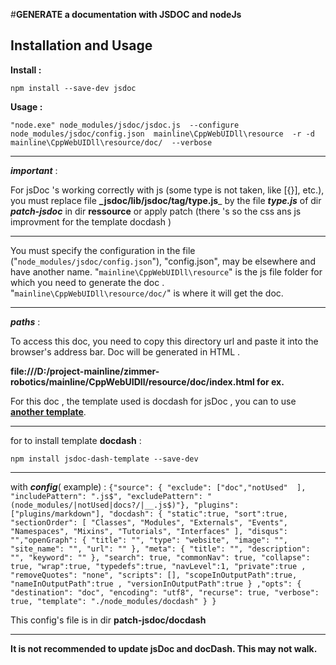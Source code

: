 #**GENERATE a documentation with JSDOC and nodeJs**


Installation and Usage
----------------------

**Install :**

`npm install --save-dev jsdoc`

**Usage :**

`"node.exe" node_modules/jsdoc/jsdoc.js 
--configure node_modules/jsdoc/config.json 
mainline\CppWebUIDll\resource 
-r -d mainline\CppWebUIDll\resource/doc/ 
--verbose`


--------------------------------------------------------
**_important_** :


For jsDoc 's working correctly with js (some type is not taken, like [{}], etc.),  you must replace file **_jsdoc/lib/jsdoc/tag/type.js**_ by the file _**type.js**_ of dir _**patch-jsdoc**_ in dir **ressource** or apply patch (there 's so the css ans js improvment for the template docdash )

--------------------------------------------------------

You must specify the configuration in the file ("`node_modules/jsdoc/config.json`"),
"config.json",  may be elsewhere and have another name.
"`mainline\CppWebUIDll\resource`" is the js file folder for which you need to generate the doc .
"`mainline\CppWebUIDll\resource/doc/`" is where it will get the doc.

--------------------------------------------------------
**_paths_** :

To access this doc, you need to copy this directory url and paste it into the browser's address bar. Doc will be generated in HTML .

**file:///D:/project-mainline/zimmer-robotics/mainline/CppWebUIDll/resource/doc/index.html for ex.**


For this doc , the template used is  docdash for jsDoc , you can to use [**another template**](https://cancerberosgx.github.io/jsdoc-templates-demo/demo/).

--------------------------------------------------------
for to install template **docdash** :

`npm install jsdoc-dash-template --save-dev`

--------------------------------------------------------
with  _**config**_( example)  : 
`{"source": {
"exclude": ["doc","notUsed"  ],
"includePattern": ".js$",
"excludePattern": "(node_modules/|notUsed|docs?/|__.js$)"},
"plugins": ["plugins/markdown"],
"docdash": {
"static":true,
"sort":true,
"sectionOrder": [
"Classes",
"Modules",
"Externals",
"Events",
"Namespaces",
"Mixins",
"Tutorials",
"Interfaces"
],
"disqus": "","openGraph": {
"title": "",
"type": "website",
"image": "",
"site_name": "",
"url": ""
},
"meta": {
"title": "",
"description": "",
"keyword": ""
},
"search": true,
"commonNav": true,
"collapse": true,
"wrap":true,
"typedefs":true,
"navLevel":1,
"private":true ,
"removeQuotes": "none",
"scripts": [], "scopeInOutputPath":true,
"nameInOutputPath":true ,
"versionInOutputPath":true } ,"opts": { "destination": "doc",
"encoding": "utf8",
"recurse": true,
"verbose": true,
"template": "./node_modules/docdash"
} }` 

This config's file is in dir **patch-jsdoc/docdash**

--------------------------------------------------------
**It is not recommended to update jsDoc and docDash. This may not walk.** 
